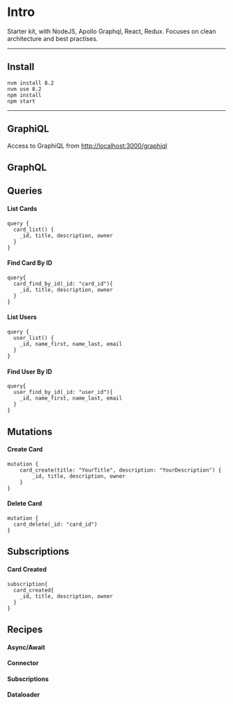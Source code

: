 # Intro

Starter kit, with NodeJS, Apollo Graphql, React, Redux. Focuses on clean architecture and best practises.

------------

## Install

    nvm install 8.2
    nvm use 8.2
    npm install
    npm start

-------

## GraphiQL

Access to GraphiQL from [http://localhost:3000/graphiql](http://localhost:3000/graphiql)


## GraphQL

## Queries

#### List Cards

    query {
      card_list() {
        _id, title, description, owner
      }
    }

#### Find Card By ID

    query{
      card_find_by_id(_id: "card_id"){
        _id, title, description, owner
      }
    }

#### List Users

    query {
      user_list() {
        _id, name_first, name_last, email
      }
    }

#### Find User By ID

    query{
      user_find_by_id(_id: "user_id"){
        _id, name_first, name_last, email
      }
    }

## Mutations

#### Create Card

    mutation {
    	card_create(title: "YourTitle", description: "YourDescription") {
    		_id, title, description, owner
    	}
    }

#### Delete Card

    mutation {
      card_delete(_id: "card_id")
    }

## Subscriptions

#### Card Created

    subscription{
      card_created{
        _id, title, description, owner
      }
    }


## Recipes

#### Async/Await

#### Connector

#### Subscriptions

#### Dataloader


